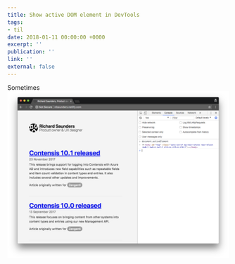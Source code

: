 ```yaml
---
title: Show active DOM element in DevTools
tags:
- til
date: 2018-01-11 00:00:00 +0000
excerpt: ''
publication: ''
link: ''
external: false
---
```

Sometimes 
![](/assets/uploads/2018/01/11/devtools-active-element.png)
